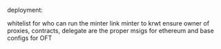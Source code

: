 deployment:

whitelist for who can run the minter
link minter to krwt
ensure owner of proxies, contracts, delegate are the proper msigs for ethereum and base
configs for OFT
